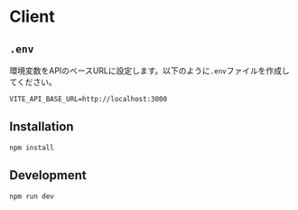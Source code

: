# Client

## `.env`

環境変数をAPIのベースURLに設定します。以下のように`.env`ファイルを作成してください。

```
VITE_API_BASE_URL=http://localhost:3000
```

## Installation

```
npm install
```

## Development

```
npm run dev
```
